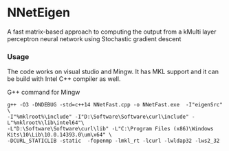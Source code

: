 # NNetEigen 

A fast matrix-based approach to computing the output from a kMulti layer perceptron neural network using Stochastic gradient descent  

### Usage

The code works on visual studio and Mingw. It has MKL support and it can be build with Intel C++ compiler as well. 

G++ command for Mingw 

```
g++ -O3 -DNDEBUG -std=c++14 NNetFast.cpp -o NNetFast.exe  -I"eigenSrc" \
-I"%mklroot%\include" -I"D:\Software\Software\curl\include" -L"%mklroot%\lib\intel64"\
-L"D:\Software\Software\curl\lib" -L"C:\Program Files (x86)\Windows Kits\10\Lib\10.0.14393.0\um\x64" \
-DCURL_STATICLIB -static  -fopenmp -lmkl_rt -lcurl -lwldap32 -lws2_32
```

